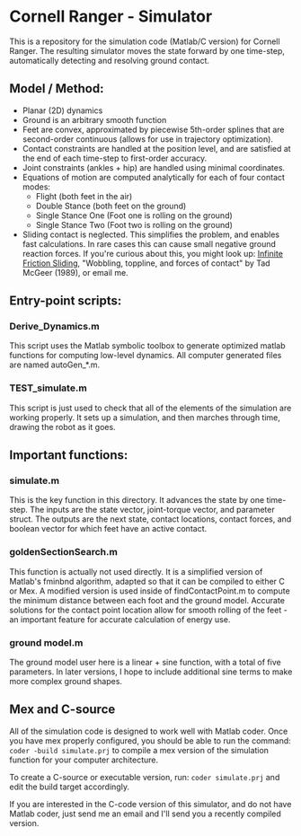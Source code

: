 # Cornell Ranger - Simulator

This is a repository for the simulation code (Matlab/C version) for Cornell Ranger. The resulting simulator moves the state forward by one time-step, automatically detecting and resolving ground contact.

## Model / Method:
- Planar (2D) dynamics
- Ground is an arbitrary smooth function
- Feet are convex, approximated by piecewise 5th-order splines that are second-order continuous (allows for use in trajectory optimization).
- Contact constraints are handled at the position level, and are satisfied at the end of each time-step to first-order accuracy.
- Joint constraints (ankles + hip) are handled using minimal coordinates.
- Equations of motion are computed analytically for each of four contact modes:
    - Flight (both feet in the air)
    - Double Stance (both feet on the ground)
    - Single Stance One (Foot one is rolling on the ground)
    - Single Stance Two (Foot two is rolling on the ground)
- Sliding contact is neglected. This simplifies the problem, and enables fast calculations. In rare cases this can cause small negative ground reaction forces. If you're curious about this, you might look up: [Infinite Friction Sliding](http://www.birs.ca/workshops/2014/14w5147/files/InfiniteFrictionSliding.pdf), "Wobbling, toppline, and forces of contact" by Tad McGeer (1989), or email me.


## Entry-point scripts:

### Derive_Dynamics.m
This script uses the Matlab symbolic toolbox to generate optimized matlab functions for computing low-level dynamics. All computer generated files are named autoGen_*.m.

### TEST_simulate.m
This script is just used to check that all of the elements of the simulation are working properly. It sets up a simulation, and then marches through time, drawing the robot as it goes.


## Important functions:

### simulate.m
This is the key function in this directory. It advances the state by one time-step. The inputs are the state vector, joint-torque vector, and parameter struct. The outputs are the next state, contact locations, contact forces, and boolean vector for which feet have an active contact.

### goldenSectionSearch.m
This function is actually not used directly. It is a simplified version of Matlab's fminbnd algorithm, adapted so that it can be compiled to either C or Mex. A modified version is used inside of findContactPoint.m to compute the minimum distance between each foot and the ground model. Accurate solutions for the contact point location allow for smooth rolling of the feet - an important feature for accurate calculation of energy use.

### ground model.m
The ground model user here is a linear + sine function, with a total of five parameters. In later versions, I hope to include additional sine terms to make more complex ground shapes.

## Mex and C-source

All of the simulation code is designed to work well with Matlab coder. Once you have mex properly configured, you should be able to run the command: `coder -build simulate.prj` to compile a mex version of the simulation function for your computer architecture.

To create a C-source or executable version, run: `coder simulate.prj` and edit the build target accordingly.

If you are interested in the C-code version of this simulator, and do not have Matlab coder, just send me an email and I'll send you a recently compiled version.